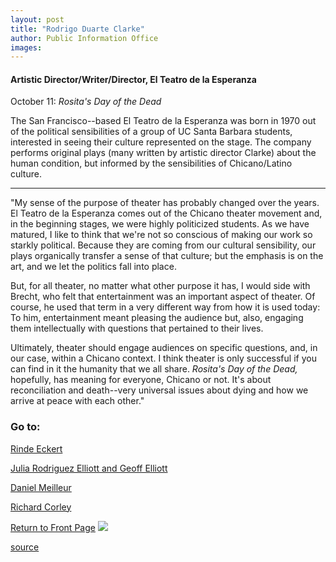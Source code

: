 ```yaml
---
layout: post
title: "Rodrigo Duarte Clarke"
author: Public Information Office
images:
---
```


#### Artistic Director/Writer/Director, El Teatro de la Esperanza  
October 11: _Rosita's Day of the Dead_

The San Francisco--based El Teatro de la Esperanza was born in 1970 out of the political sensibilities of a group of UC Santa Barbara students, interested in seeing their culture represented on the stage. The company performs original plays (many written by artistic director Clarke) about the human condition, but informed by the sensibilities of Chicano/Latino culture.

* * *

"My sense of the purpose of theater has probably changed over the years. El Teatro de la Esperanza comes out of the Chicano theater movement and, in the beginning stages, we were highly politicized students. As we have matured, I like to think that we're not so conscious of making our work so starkly political. Because they are coming from our cultural sensibility, our plays organically transfer a sense of that culture; but the emphasis is on the art, and we let the politics fall into place.   
  
But, for all theater, no matter what other purpose it has, I would side with Brecht, who felt that entertainment was an important aspect of theater. Of course, he used that term in a very different way from how it is used today: To him, entertainment meant pleasing the audience but, also, engaging them intellectually with questions that pertained to their lives.   
  
Ultimately, theater should engage audiences on specific questions, and, in our case, within a Chicano context. I think theater is only successful if you can find in it the humanity that we all share. _Rosita's Day of the Dead,_ hopefully, has meaning for everyone, Chicano or not. It's about reconciliation and death--very universal issues about dying and how we arrive at peace with each other."

### Go to:

[Rinde Eckert][1]

[Julia Rodriguez Elliott and Geoff Elliott][2]

[Daniel Meilleur][3]

[Richard Corley][4]

  
[Return to Front Page][5] ![ ][6]

[1]: theater2.html
[2]: theater3.html
[3]: theater4.html
[4]: theater5.html
[5]: ../../index.html
[6]: ../../images/trans.gif

[source](http://www1.ucsc.edu/currents/00-01/09-18/theater1.html "Permalink to theater1")

